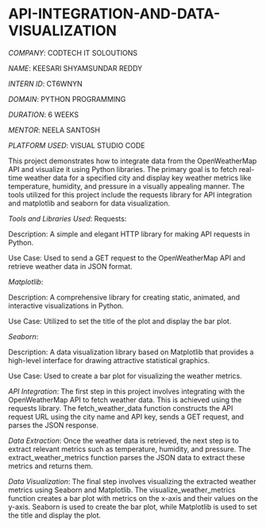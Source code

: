 # API-INTEGRATION-AND-DATA-VISUALIZATION

*COMPANY*: CODTECH IT SOLOUTIONS

*NAME*: KEESARI SHYAMSUNDAR REDDY

*INTERN ID*: CT6WNYN

*DOMAIN*: PYTHON PROGRAMMING

*DURATION*: 6 WEEKS

*MENTOR*: NEELA SANTOSH

*PLATFORM USED*: VISUAL STUDIO CODE

This project demonstrates how to integrate data from the OpenWeatherMap API and visualize it using Python libraries. The primary goal is to fetch real-time weather data for a specified city and display key weather metrics like temperature, humidity, and pressure in a visually appealing manner. The tools utilized for this project include the requests library for API integration and matplotlib and seaborn for data visualization.

*Tools and Libraries Used*:
Requests:

Description: A simple and elegant HTTP library for making API requests in Python.

Use Case: Used to send a GET request to the OpenWeatherMap API and retrieve weather data in JSON format.

*Matplotlib*:

Description: A comprehensive library for creating static, animated, and interactive visualizations in Python.

Use Case: Utilized to set the title of the plot and display the bar plot.

*Seaborn*:

Description: A data visualization library based on Matplotlib that provides a high-level interface for drawing attractive statistical graphics.

Use Case: Used to create a bar plot for visualizing the weather metrics.

*API Integration*:
The first step in this project involves integrating with the OpenWeatherMap API to fetch weather data. This is achieved using the requests library. The fetch_weather_data function constructs the API request URL using the city name and API key, sends a GET request, and parses the JSON response.

*Data Extraction*:
Once the weather data is retrieved, the next step is to extract relevant metrics such as temperature, humidity, and pressure. The extract_weather_metrics function parses the JSON data to extract these metrics and returns them.

*Data Visualization*:
The final step involves visualizing the extracted weather metrics using Seaborn and Matplotlib. The visualize_weather_metrics function creates a bar plot with metrics on the x-axis and their values on the y-axis. Seaborn is used to create the bar plot, while Matplotlib is used to set the title and display the plot.
